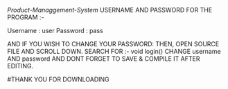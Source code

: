 
*Product-Managgement-System*
USERNAME AND PASSWORD FOR THE PROGRAM :-

Username : user
Password : pass


AND IF YOU WISH TO CHANGE YOUR PASSWORD:
THEN, OPEN SOURCE FILE AND SCROLL DOWN. SEARCH FOR :- void login()
CHANGE username AND password AND DONT FORGET TO SAVE & COMPILE IT AFTER EDITING.



#THANK YOU FOR DOWNLOADING
